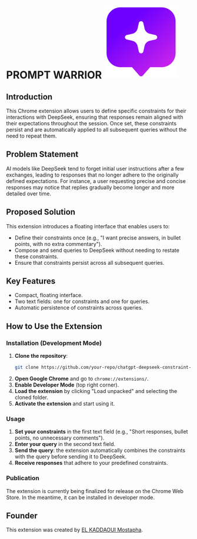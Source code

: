# PROMPT WARRIOR <img src="https://github.com/Mostapha-El-Kaddaoui/PROMPT-WARRIOR-Chrome-Extension-JS-TaiwlindCSS/blob/main/images/icon48.png" alt="Logo" width="200"/>

## Introduction
This Chrome extension allows users to define specific constraints for their interactions with DeepSeek, ensuring that responses remain aligned with their expectations throughout the session. Once set, these constraints persist and are automatically applied to all subsequent queries without the need to repeat them.

## Problem Statement
AI models like DeepSeek tend to forget initial user instructions after a few exchanges, leading to responses that no longer adhere to the originally defined expectations. For instance, a user requesting precise and concise responses may notice that replies gradually become longer and more detailed over time.

## Proposed Solution
This extension introduces a floating interface that enables users to:
- Define their constraints once (e.g., "I want precise answers, in bullet points, with no extra commentary").
- Compose and send queries to DeepSeek without needing to restate these constraints.
- Ensure that constraints persist across all subsequent queries.

## Key Features
- Compact, floating interface.
- Two text fields: one for constraints and one for queries.
- Automatic persistence of constraints across queries.

## How to Use the Extension
### Installation (Development Mode)
1. **Clone the repository**:
   ```bash
   git clone https://github.com/your-repo/chatgpt-deepseek-constraint-extension.git
   ```
2. **Open Google Chrome** and go to `chrome://extensions/`.
3. **Enable Developer Mode** (top right corner).
4. **Load the extension** by clicking "Load unpacked" and selecting the cloned folder.
5. **Activate the extension** and start using it.

### Usage
1. **Set your constraints** in the first text field (e.g., "Short responses, bullet points, no unnecessary comments").
2. **Enter your query** in the second text field.
3. **Send the query**: the extension automatically combines the constraints with the query before sending it to DeepSeek.
4. **Receive responses** that adhere to your predefined constraints.

### Publication
The extension is currently being finalized for release on the Chrome Web Store. In the meantime, it can be installed in developer mode.

## Founder
This extension was created by [EL KADDAOUI Mostapha](https://www.linkedin.com/in/mostapha-el-kaddaoui/).
